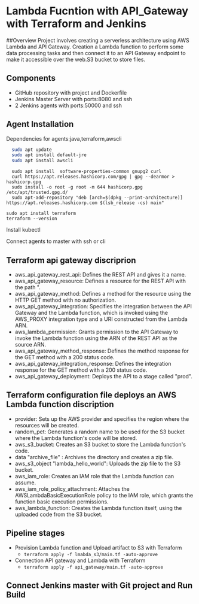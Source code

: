 # Lambda Fucntion with API_Gateway with Terraform and Jenkins

##Overview
Project involves creating a serverless architecture using AWS Lambda and API Gateway. Creation a Lambda function to perform some data processing tasks and then connect it to an API Gateway endpoint to make it accessible over the web.S3 bucket to store files.

## Components
 - GitHub repository with project and Dockerfile
 - Jenkins Master Server with ports:8080 and ssh
 - 2 Jenkins agents with ports:50000 and ssh

## Agent Installation

Dependencies for agents:java,terraform,awscli

```bash
  sudo apt update
  sudo apt install default-jre
  sudo apt install awscli
```
```
  sudo apt install  software-properties-common gnupg2 curl
  curl https://apt.releases.hashicorp.com/gpg | gpg --dearmor > hashicorp.gpg
  sudo install -o root -g root -m 644 hashicorp.gpg /etc/apt/trusted.gpg.d/
  sudo apt-add-repository "deb [arch=$(dpkg --print-architecture)] https://apt.releases.hashicorp.com $(lsb_release -cs) main"
  ```
  ```
  sudo apt install terraform
  terraform --version
```
Install kubectl 

Connect agents to master with ssh or cli
## Terraform api gateway discriprion
- aws_api_gateway_rest_api: Defines the REST API and gives it a name.
- aws_api_gateway_resource: Defines a resource for the REST API with the path ".
- aws_api_gateway_method: Defines a method for the resource using the HTTP GET method with no authorization.
- aws_api_gateway_integration: Specifies the integration between the API Gateway and the Lambda function, which is invoked using the AWS_PROXY integration type and a URI constructed from the Lambda ARN.
- aws_lambda_permission: Grants permission to the API Gateway to invoke the Lambda function using the ARN of the REST API as the source ARN.
- aws_api_gateway_method_response: Defines the method response for the GET method with a 200 status code.
- aws_api_gateway_integration_response: Defines the integration response for the GET method with a 200 status code.
- aws_api_gateway_deployment: Deploys the API to a stage called "prod".

## Terraform configuration file deploys an AWS Lambda function discription

  - provider: Sets up the AWS provider and specifies the region where the resources will be created.
  - random_pet: Generates a random name to be used for the S3 bucket where the Lambda function's code will be stored.
  - aws_s3_bucket: Creates an S3 bucket to store the Lambda function's code.
  - data "archive_file" : Archives the directory and creates a zip file.
  - aws_s3_object "lambda_hello_world": Uploads the zip file to the S3 bucket.
  - aws_iam_role: Creates an IAM role that the Lambda function can assume.
  - aws_iam_role_policy_attachment: Attaches the AWSLambdaBasicExecutionRole policy to the IAM role, which grants the function basic execution permissions.
  - aws_lambda_function: Creates the Lambda function itself, using the uploaded code from the S3 bucket.
  


## Pipeline stages
- Provision Lambda function and Upload artifact to S3 with Terraform
  - `terraform apply -f lmabda_s3/main.tf -auto-approve`
- Connection API gateway and Lambda with Terraform
  - `terraform apply -f api_gateway/main.tf -auto-approve`  



## Connect Jenkins master with Git project and Run Build

